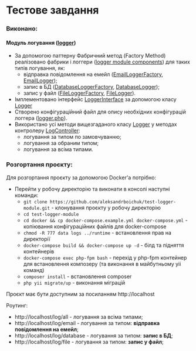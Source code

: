 # Тестове завдання

### Виконано:

#### Модуль логування ([logger](modules%2Flogger))

- За допомогою паттерну Фабричний метод (Factory Method) реалізовано фабрики і логгери ([logger module components](modules%2Flogger%2Fcomponents)) для таких типів логування, як: 
  - відправка повідомлення на емейл ([EmailLoggerFactory](modules%2Flogger%2Fcomponents%2FEmailLoggerFactory.php), [EmailLogger](modules%2Flogger%2Fcomponents%2FEmailLogger.php)); 
  - запис в БД ([DatabaseLoggerFactory](modules%2Flogger%2Fcomponents%2FDatabaseLoggerFactory.php), [DatabaseLogger](modules%2Flogger%2Fcomponents%2FDatabaseLogger.php)); 
  - запис у файл ([FileLoggerFactory](modules%2Flogger%2Fcomponents%2FFileLoggerFactory.php), [FileLogger](modules%2Flogger%2Fcomponents%2FFileLogger.php)).
- Імплементовано інтерфейс [LoggerInterface](modules%2Flogger%2Finterfaces%2FLoggerInterface.php) за допомогою класу [Logger](modules%2Flogger%2Fcomponents%2FLogger.php)
- Створено конфігураційний файл для опису необхідних конфігурацій логгера ([logger.php](config%2Flogger.php)).
- Використано усі методи вищезгаданого класу [Logger](modules%2Flogger%2Fcomponents%2FLogger.php) у методах контролеру [LogController](controllers%2FLogController.php):
  - логування за типом по замовчуванню;
  - логування за обраним типом;
  - логування за всіма типами.

### Розгортання проєкту:
Для розгортання проєкту за допомогою Docker'а потрібно:
- Перейти у робочу директорію та виконати в консолі наступні команди:
   + `git clone https://github.com/aleksandrboichuk/test-logger-module.git` - клонування проєкту у робочу директорію
   + `cd test-logger-module`
   + `cd docker && cp docker-compose.example.yml docker-compose.yml` - копіювання конфігураційних файлів для docker-compose
   + `chmod -R 777 data logs ../runtime` - встановлення прав на директорії
   + `docker-compose build && docker-compose up -d` - білд та підняття контейнерів
   + `docker-compose exec php-fpm bash` - перехід у php-fpm контейнер для встановлення композеру (та виконання в майбутньому yii команд)
   + `composer install` - встановлення composer
   + `php yii migrate/up` - виконання міграцій

Проєкт має бути доступним за посиланням http://localhost

Роутинг:
- http://localhost/log/all - логування за всіма типами;
- http://localhost/log/email - логування за типом: **відправка повідомлення на емейл**;
- http://localhost/log/database - логування за типом: **запис в БД**;
- http://localhost/log/file - логування за типом: **запис у файл**;
    
   

